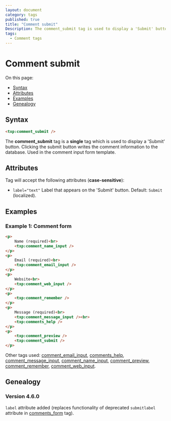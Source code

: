 ```yaml
---
layout: document
category: tags
published: true
title: "Comment submit"
Description: The comment_submit tag is used to display a 'Submit' button.
tags:
  - Comment tags
---
```


# Comment submit

On this page:

* [Syntax](#user-content-syntax)
* [Attributes](#user-content-attributes)
* [Examples](#user-content-examples)
* [Genealogy](#user-content-genealogy)

## Syntax

```html
<txp:comment_submit />
```

The **comment_submit** tag is a __single__ tag which is used to display a 'Submit' button. Clicking the submit button writes the comment information to the database. Used in the comment input form template.

## Attributes

Tag will accept the following attributes (**case-sensitive**):

* `label="text"`
Label that appears on the 'Submit' button.
Default: `Submit` (localized).

## Examples

### Example 1: Comment form

```html
<p>
    Name (required)<br>
    <txp:comment_name_input />
</p>
<p>
    Email (required)<br>
    <txp:comment_email_input />
</p>
<p>
    Website<br>
    <txp:comment_web_input />
</p>
<p>
    <txp:comment_remember />
</p>
<p>
    Message (required)<br>
    <txp:comment_message_input /><br>
    <txp:comments_help />
</p>
<p>
    <txp:comment_preview />
    <txp:comment_submit />
</p>
```

Other tags used: [comment_email_input](comment-email-input), [comments_help](comments-help), [comment_message_input](comment-message-input), [comment_name_input](comment-name-input), [comment_preview](comment-preview), [comment_remember](comment-remember), [comment_web_input](comment-web-input).

## Genealogy

### Version 4.6.0

`label` attribute added (replaces functionality of deprecated `submitlabel` attribute in [comments_form](comments-form) tag).
